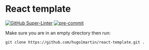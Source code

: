 # React template

[![GitHub Super-Linter](https://github.com/hugo1martin/portfolio-dorian-herelli/workflows/Lint%20Code%20Base/badge.svg)](https://github.com/marketplace/actions/super-linter)  [![pre-commit](https://img.shields.io/badge/pre--commit-enabled-brightgreen?logo=pre-commit&logoColor=white)](https://github.com/pre-commit/pre-commit)

Make sure you are in an empty directory then run:

```
git clone https://github.com/hugo1martin/react-template.git .
```


